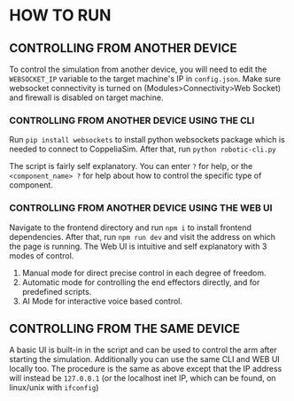 # HOW TO RUN

## CONTROLLING FROM ANOTHER DEVICE
To control the simulation from another device, you will need to edit the `WEBSOCKET_IP` variable to the target machine's IP in `config.json`.
Make sure websocket connectivity is turned on (Modules>Connectivity>Web Socket) and firewall is disabled on target machine.

### CONTROLLING FROM ANOTHER DEVICE USING THE CLI
Run `pip install websockets` to install python websockets package which is needed to connect to CoppeliaSim.
After that, run `python robotic-cli.py`

The script is fairly self explanatory. You can enter `?` for help, or the `<component_name> ?` for help about how to control the specific type of component.

### CONTROLLING FROM ANOTHER DEVICE USING THE WEB UI

Navigate to the frontend directory and run `npm i` to install frontend dependencies.
After that, run `npm run dev` and visit the address on which the page is running. The Web UI is intuitive and self explanatory with 3 modes of control.

1. Manual mode for direct precise control in each degree of freedom.
2. Automatic mode for controlling the end effectors directly, and for predefined scripts.
3. AI Mode for interactive voice based control.

## CONTROLLING FROM THE SAME DEVICE
A basic UI is built-in in the script and can be used to control the arm after starting the simulation. Additionally you can use the same CLI and WEB UI locally too. The procedure is the same as above except that the IP address will instead be `127.0.0.1` (or the localhost inet IP, which can be found, on linux/unix with `ifconfig`)

